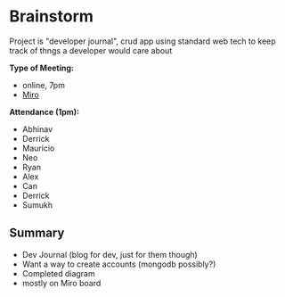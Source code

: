 # Brainstorm
Project is "developer journal", crud app using standard web tech to keep track of thngs a developer would care about 
  
**Type of Meeting:**
- online, 7pm
- [Miro](https://miro.com/app/board/uXjVKMniBQE=/)

**Attendance (1pm):**
- Abhinav
- Derrick
- Mauricio
- Neo
- Ryan
- Alex
- Can
- Derrick
- Sumukh

## Summary
- Dev Journal (blog for dev, just for them though)
- Want a way to create accounts (mongodb possibly?)
- Completed diagram
- mostly on Miro board
